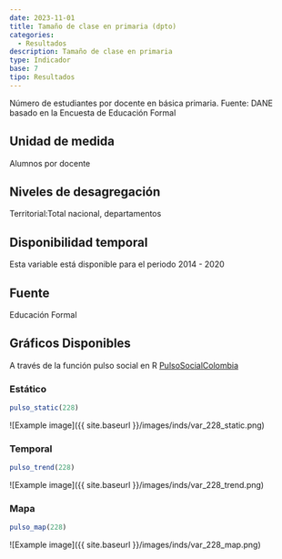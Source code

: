 ```yaml
---
date: 2023-11-01
title: Tamaño de clase en primaria (dpto)
categories:
  - Resultados
description: Tamaño de clase en primaria
type: Indicador
base: 7
tipo: Resultados
--- 
```


Número de estudiantes por docente en básica primaria.
Fuente: DANE basado en la Encuesta de Educación Formal

## Unidad de medida
Alumnos por docente

## Niveles de desagregación
Territorial:Total nacional, departamentos

## Disponibilidad temporal
Esta variable está disponible para el periodo 2014 - 2020

## Fuente
Educación Formal

## Gráficos Disponibles

A través de la función pulso social en R [PulsoSocialColombia](https://github.com/pulsosocialcolombia/PulsoSocialColombia)

### Estático

``` R
pulso_static(228)
```

![Example image]({{ site.baseurl }}/images/inds/var_228_static.png)

### Temporal

``` R
pulso_trend(228)
```

![Example image]({{ site.baseurl }}/images/inds/var_228_trend.png)

### Mapa

``` R
pulso_map(228)
```

![Example image]({{ site.baseurl }}/images/inds/var_228_map.png)